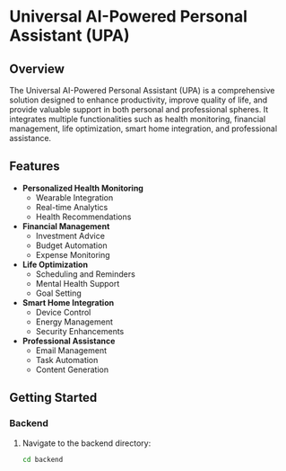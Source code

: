 # Universal AI-Powered Personal Assistant (UPA)

## Overview
The Universal AI-Powered Personal Assistant (UPA) is a comprehensive solution designed to enhance productivity, improve quality of life, and provide valuable support in both personal and professional spheres. It integrates multiple functionalities such as health monitoring, financial management, life optimization, smart home integration, and professional assistance.

## Features
- **Personalized Health Monitoring**
  - Wearable Integration
  - Real-time Analytics
  - Health Recommendations
- **Financial Management**
  - Investment Advice
  - Budget Automation
  - Expense Monitoring
- **Life Optimization**
  - Scheduling and Reminders
  - Mental Health Support
  - Goal Setting
- **Smart Home Integration**
  - Device Control
  - Energy Management
  - Security Enhancements
- **Professional Assistance**
  - Email Management
  - Task Automation
  - Content Generation

## Getting Started

### Backend

1. Navigate to the backend directory:
   ```sh
   cd backend
